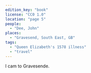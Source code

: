 ```yaml
---
edition_key: "book"
license: "CC0 1.0"
location: "page 5"
people:
  - "Dee, John"
places:
  - "Gravesend, South East, GB"
tags:
  - "Queen Elizabeth's 1578 illness"
  - "travel"
---
```

I cam to Gravesende.
